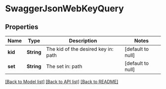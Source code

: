 # SwaggerJsonWebKeyQuery

## Properties
Name | Type | Description | Notes
------------ | ------------- | ------------- | -------------
**kid** | **String** | The kid of the desired key in: path | [default to null]
**set** | **String** | The set in: path | [default to null]

[[Back to Model list]](../README.md#documentation-for-models) [[Back to API list]](../README.md#documentation-for-api-endpoints) [[Back to README]](../README.md)


